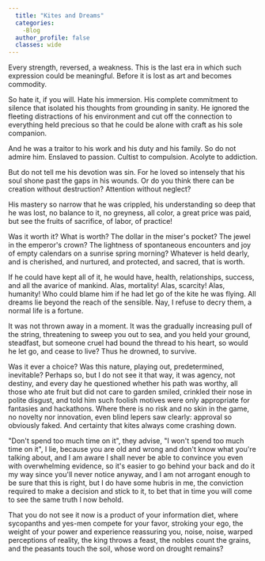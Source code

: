 ```yaml
---
  title: "Kites and Dreams"
  categories:
    -Blog
  author_profile: false 
  classes: wide
---
```

Every strength, reversed, a weakness. This is the last era in which such expression could be meaningful. Before it is lost as art and becomes commodity.

So hate it, if you will. Hate his immersion. His complete commitment to silence that isolated his thoughts from grounding in sanity. He ignored the fleeting distractions of his environment and cut off the connection to everything held precious so that he could be alone with craft as his sole companion.

And he was a traitor to his work and his duty and his family. So do not admire him. Enslaved to passion. Cultist to compulsion. Acolyte to addiction.

But do not tell me his devotion was sin. For he loved so intensely that his soul shone past the gaps in his wounds. Or do you think there can be creation without destruction? Attention without neglect? 

His mastery so narrow that he was crippled, his understanding so deep that he was lost, no balance to it, no greyness, all color, a great price was paid, but see the fruits of sacrifice, of labor, of practice!

Was it worth it? What is worth? The dollar in the miser's pocket? The jewel in the emperor's crown? The lightness of spontaneous encounters and joy of empty calendars on a sunrise spring morning? Whatever is held dearly, and is cherished, and nurtured, and protected, and sacred, that is worth.

If he could have kept all of it, he would have, health, relationships, success, and all the avarice of mankind. Alas, mortality! Alas, scarcity! Alas, humanity! Who could blame him if he had let go of the kite he was flying. All dreams lie beyond the reach of the sensible. Nay, I refuse to decry them, a normal life is a fortune.

It was not thrown away in a moment. It was the gradually increasing pull of the string, threatening to sweep you out to sea, and you held your ground, steadfast, but someone cruel had bound the thread to his heart, so would he let go, and cease to live? Thus he drowned, to survive.

Was it ever a choice? Was this nature, playing out, predetermined, inevitable? Perhaps so, but I do not see it that way, it was agency, not destiny, and every day he questioned whether his path was worthy, all those who ate fruit but did not care to garden smiled, crinkled their nose in polite disgust, and told him such foolish motives were only appropriate for fantasies and hackathons. Where there is no risk and no skin in the game, no novelty nor innovation, even blind lepers saw clearly: approval so obviously faked. And certainty that kites always come crashing down.

"Don't spend too much time on it", they advise, "I won't spend too much time on it", I lie, because you are old and wrong and don't know what you're talking about, and I am aware I shall never be able to convince you even with overwhelming evidence, so it's easier to go behind your back and do it my way since you'll never notice anyway, and I am not arrogant enough to be sure that this is right, but I do have some hubris in me, the conviction required to make a decision and stick to it, to bet that in time you will come to see the same truth I now behold.

That you do not see it now is a product of your information diet, where sycopanths and yes-men compete for your favor, stroking your ego, the weight of your power and experience reassuring you, noise, noise, warped perceptions of reality, the king throws a feast, the nobles count the grains, and the peasants touch the soil, whose word on drought remains?

